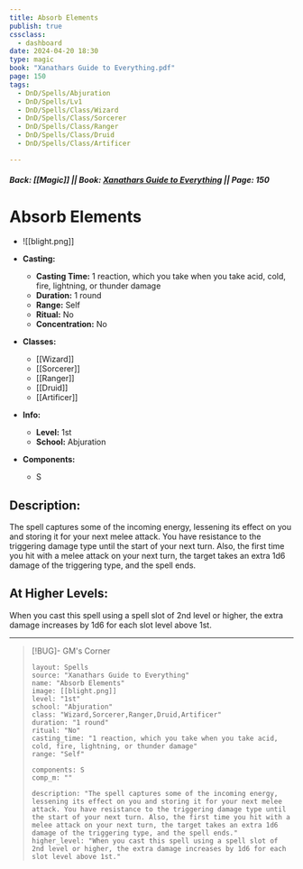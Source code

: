 ```yaml
---
title: Absorb Elements
publish: true
cssclass:
  - dashboard
date: 2024-04-20 18:30
type: magic
book: "Xanathars Guide to Everything.pdf"
page: 150
tags:
  - DnD/Spells/Abjuration
  - DnD/Spells/Lv1
  - DnD/Spells/Class/Wizard
  - DnD/Spells/Class/Sorcerer
  - DnD/Spells/Class/Ranger
  - DnD/Spells/Class/Druid
  - DnD/Spells/Class/Artificer

---
```


##### Back: [[Magic]] || Book: [Xanathars Guide to Everything](https://drive.google.com/drive/folders/1O5bhpYizcIT5xxAoLOuzCRht_PVS7VSG?usp=sharing) || Page: 150

# Absorb Elements
- ![[blight.png]]
- **Casting:**
    - **Casting Time:** 1 reaction, which you take when you take acid, cold, fire, lightning, or thunder damage
    - **Duration:** 1 round
    - **Range:** Self
    - **Ritual:** No
    - **Concentration:** No
- **Classes:**
    - [[Wizard]]
    - [[Sorcerer]]
    - [[Ranger]]
    - [[Druid]]
    - [[Artificer]]

- **Info:**
    - **Level:** 1st
    - **School:** Abjuration
- **Components:**
    - S


## Description:
The spell captures some of the incoming energy, lessening its effect on you and storing it for your next melee attack. You have resistance to the triggering damage type until the start of your next turn. Also, the first time you hit with a melee attack on your next turn, the target takes an extra 1d6 damage of the triggering type, and the spell ends.

## At Higher Levels:
When you cast this spell using a spell slot of 2nd level or higher, the extra damage increases by 1d6 for each slot level above 1st.

---

> [!BUG]- GM's Corner
>
> ```statblock
> layout: Spells
> source: "Xanathars Guide to Everything"
> name: "Absorb Elements"
> image: [[blight.png]]
> level: "1st"
> school: "Abjuration"
> class: "Wizard,Sorcerer,Ranger,Druid,Artificer"
> duration: "1 round"
> ritual: "No"
> casting_time: "1 reaction, which you take when you take acid, cold, fire, lightning, or thunder damage"
> range: "Self"
>
> components: S
> comp_m: ""
>
> description: "The spell captures some of the incoming energy, lessening its effect on you and storing it for your next melee attack. You have resistance to the triggering damage type until the start of your next turn. Also, the first time you hit with a melee attack on your next turn, the target takes an extra 1d6 damage of the triggering type, and the spell ends."
> higher_level: "When you cast this spell using a spell slot of 2nd level or higher, the extra damage increases by 1d6 for each slot level above 1st."
> ```
